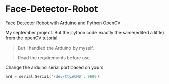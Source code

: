 # Face-Detector-Robot
Face Detector Robot with Arduino and Python OpenCV

My september project. But the python code exactly the same(edited a little) from the openCV tutorial.

> But i handled the Arduino by myself.

> Read the requirements before use.

Change the arduino serial port based on yours.

```py
ard = serial.Serial('/dev/ttyACM0', 9600) 
```
